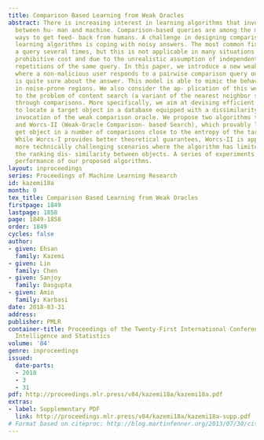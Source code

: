 ```yaml
---
title: Comparison Based Learning from Weak Oracles
abstract: There is increasing interest in learning algorithms that involve interaction
  between hu- man and machine. Comparison-based queries are among the most natural
  ways to get feed- back from humans. A challenge in designing comparison-based interactive
  learning algorithms is coping with noisy answers. The most common fix is to submit
  a query several times, but this is not applicable in many situations due to its
  prohibitive cost and due to the unrealistic assumption of independent noise in different
  repetitions of the same query. In this paper, we introduce a new weak oracle model,
  where a non-malicious user responds to a pairwise comparison query only when she
  is quite sure about the answer. This model is able to mimic the behavior of a human
  in noise-prone regions. We also consider the ap- plication of this weak oracle model
  to the problem of content search (a variant of the nearest neighbor search problem)
  through comparisons. More specifically, we aim at devising efficient algorithms
  to locate a target object in a database equipped with a dissimilarity metric via
  invocation of the weak comparison oracle. We propose two algorithms termed Worcs-I
  and Worcs-II (Weak-Oracle Comparison- based Search), which provably locate the tar-
  get object in a number of comparisons close to the entropy of the target distribution.
  While Worcs-I provides better theoretical guarantees, Worcs-II is applicable to
  more technically challenging scenarios where the algorithm has limited access to
  the ranking dis- similarity between objects. A series of experiments validate the
  performance of our proposed algorithms.
layout: inproceedings
series: Proceedings of Machine Learning Research
id: kazemi18a
month: 0
tex_title: Comparison Based Learning from Weak Oracles
firstpage: 1849
lastpage: 1858
page: 1849-1858
order: 1849
cycles: false
author:
- given: Ehsan
  family: Kazemi
- given: Lin
  family: Chen
- given: Sanjoy
  family: Dasgupta
- given: Amin
  family: Karbasi
date: 2018-03-31
address: 
publisher: PMLR
container-title: Proceedings of the Twenty-First International Conference on Artficial
  Intelligence and Statistics
volume: '84'
genre: inproceedings
issued:
  date-parts:
  - 2018
  - 3
  - 31
pdf: http://proceedings.mlr.press/v84/kazemi18a/kazemi18a.pdf
extras:
- label: Supplementary PDF
  link: http://proceedings.mlr.press/v84/kazemi18a/kazemi18a-supp.pdf
# Format based on citeproc: http://blog.martinfenner.org/2013/07/30/citeproc-yaml-for-bibliographies/
---
```

